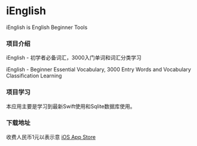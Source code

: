 # iEnglish
iEnglish is English Beginner Tools

### 项目介绍
iEnglish - 初学者必备词汇，3000入门单词和词汇分类学习

iEnglish - Beginner Essential Vocabulary, 3000 Entry Words and Vocabulary Classification Learning

### 项目学习
本应用主要是学习到最新Swift使用和Sqlite数据库使用。

### 下载地址
收费人民币1元以表示意 [iOS App Store](https://itunes.apple.com/cn/app/ienglish-初学者必备词汇/id1236558125?l=zh&ls=1&mt=8)

